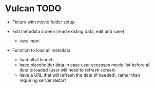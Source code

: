 Vulcan TODO
===========

* Fixture with movie folder setup

* Edit metadata screen (read existing data, edit and save)
  * `date` input
* Function to load all metadata
  * load all at launch
  * have placeholder data in case user accesses movie list before all data is loaded (user will need to refresh screen)
  * have a URL that will refresh the data (if needed), rather than requiring server restart
